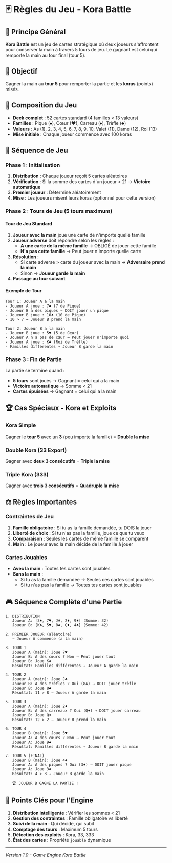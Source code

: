 # 🃏 Règles du Jeu - Kora Battle

## 📖 Principe Général

**Kora Battle** est un jeu de cartes stratégique où deux joueurs s'affrontent pour conserver la main à travers 5 tours de jeu. Le gagnant est celui qui remporte la main au tour final (tour 5).

## 🎯 Objectif

Gagner la main au **tour 5** pour remporter la partie et les **koras** (points) misés.

## 🎴 Composition du Jeu

- **Deck complet** : 52 cartes standard (4 familles × 13 valeurs)
- **Familles** : Pique (♠), Cœur (♥), Carreau (♦), Trèfle (♣)
- **Valeurs** : As (1), 2, 3, 4, 5, 6, 7, 8, 9, 10, Valet (11), Dame (12), Roi (13)
- **Mise initiale** : Chaque joueur commence avec 100 koras

## 🚀 Séquence de Jeu

### Phase 1 : Initialisation

1. **Distribution** : Chaque joueur reçoit 5 cartes aléatoires
2. **Vérification** : Si la somme des cartes d'un joueur < 21 → **Victoire automatique**
3. **Premier joueur** : Déterminé aléatoirement
4. **Mise** : Les joueurs misent leurs koras (optionnel pour cette version)

### Phase 2 : Tours de Jeu (5 tours maximum)

#### Tour de Jeu Standard

1. **Joueur avec la main** joue une carte de n'importe quelle famille
2. **Joueur adverse** doit répondre selon les règles :
   - **A une carte de la même famille** → OBLIGÉ de jouer cette famille
   - **N'a pas cette famille** → Peut jouer n'importe quelle carte
3. **Résolution** :
   - Si carte adverse > carte du joueur avec la main → **Adversaire prend la main**
   - Sinon → **Joueur garde la main**
4. **Passage au tour suivant**

#### Exemple de Tour

```
Tour 1: Joueur A a la main
- Joueur A joue : 7♠ (7 de Pique)
- Joueur B a des piques → DOIT jouer un pique
- Joueur B joue : 10♠ (10 de Pique)
- 10 > 7 → Joueur B prend la main

Tour 2: Joueur B a la main
- Joueur B joue : 5♥ (5 de Cœur)
- Joueur A n'a pas de cœur → Peut jouer n'importe quoi
- Joueur A joue : K♣ (Roi de Trèfle)
- Familles différentes → Joueur B garde la main
```

### Phase 3 : Fin de Partie

La partie se termine quand :

- **5 tours** sont joués → Gagnant = celui qui a la main
- **Victoire automatique** → Somme < 21
- **Cartes épuisées** → Gagnant = celui qui a la main

## 🏆 Cas Spéciaux - Kora et Exploits

### Kora Simple

Gagner le **tour 5** avec un **3** (peu importe la famille) = **Double la mise**

### Double Kora (33 Export)

Gagner avec **deux 3 consécutifs** = **Triple la mise**

### Triple Kora (333)

Gagner avec **trois 3 consécutifs** = **Quadruple la mise**

## ⚖️ Règles Importantes

### Contraintes de Jeu

1. **Famille obligatoire** : Si tu as la famille demandée, tu DOIS la jouer
2. **Liberté de choix** : Si tu n'as pas la famille, joue ce que tu veux
3. **Comparaison** : Seules les cartes de même famille se comparent
4. **Main** : Le joueur avec la main décide de la famille à jouer

### Cartes Jouables

- **Avec la main** : Toutes tes cartes sont jouables
- **Sans la main** :
  - Si tu as la famille demandée → Seules ces cartes sont jouables
  - Si tu n'as pas la famille → Toutes tes cartes sont jouables

## 🎮 Séquence Complète d'une Partie

```
1. DISTRIBUTION
   Joueur A: [3♠, 7♥, J♣, 2♦, 9♠] (Somme: 32)
   Joueur B: [K♠, 5♥, 8♣, Q♦, 4♠] (Somme: 42)

2. PREMIER JOUEUR (aléatoire)
   → Joueur A commence (a la main)

3. TOUR 1
   Joueur A (main): Joue 7♥
   Joueur B: A des cœurs ? Non → Peut jouer tout
   Joueur B: Joue K♠
   Résultat: Familles différentes → Joueur A garde la main

4. TOUR 2
   Joueur A (main): Joue J♣
   Joueur B: A des trèfles ? Oui (8♣) → DOIT jouer trèfle
   Joueur B: Joue 8♣
   Résultat: 11 > 8 → Joueur A garde la main

5. TOUR 3
   Joueur A (main): Joue 2♦
   Joueur B: A des carreaux ? Oui (Q♦) → DOIT jouer carreau
   Joueur B: Joue Q♦
   Résultat: 12 > 2 → Joueur B prend la main

6. TOUR 4
   Joueur B (main): Joue 5♥
   Joueur A: A des cœurs ? Non → Peut jouer tout
   Joueur A: Joue 9♠
   Résultat: Familles différentes → Joueur B garde la main

7. TOUR 5 (FINAL)
   Joueur B (main): Joue 4♠
   Joueur A: A des piques ? Oui (3♠) → DOIT jouer pique
   Joueur A: Joue 3♠
   Résultat: 4 > 3 → Joueur B garde la main

   🏆 JOUEUR B GAGNE LA PARTIE !
```

## 🎯 Points Clés pour l'Engine

1. **Distribution intelligente** : Vérifier les sommes < 21
2. **Gestion des contraintes** : Famille obligatoire vs liberté
3. **Suivi de la main** : Qui décide, qui subit
4. **Comptage des tours** : Maximum 5 tours
5. **Détection des exploits** : Kora, 33, 333
6. **État des cartes** : Propriété `jouable` dynamique

---

_Version 1.0 - Game Engine Kora Battle_
